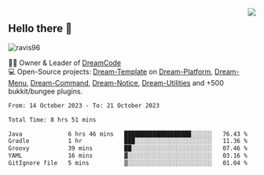 <img align='right' src="https://github-readme-stats.vercel.app/api?username=Ravis96&show_icons=true">

## Hello there 👋
<p align="left"> <img src="https://komarev.com/ghpvc/?username=ravis96&label=Profile%20views&color=0e75b6&style=flat" alt="ravis96" /> </p>

👨‍💻 Owner & Leader of [DreamCode](https://github.com/DreamPoland) <br>
💻 Open-Source projects: [Dream-Template](https://github.com/DreamPoland/dream-template) on [Dream-Platform](https://github.com/DreamPoland/dream-platform), [Dream-Menu](https://github.com/DreamPoland/dream-menu), [Dream-Command](https://github.com/DreamPoland/dream-command), [Dream-Notice](https://github.com/DreamPoland/dream-notice), [Dream-Utilities](https://github.com/DreamPoland/dream-utilities) and +500 bukkit/bungee plugins.

<!--START_SECTION:waka-->

```txt
From: 14 October 2023 - To: 21 October 2023

Total Time: 8 hrs 51 mins

Java             6 hrs 46 mins   ███████████████████░░░░░░   76.43 %
Gradle           1 hr            ███░░░░░░░░░░░░░░░░░░░░░░   11.36 %
Groovy           39 mins         ██░░░░░░░░░░░░░░░░░░░░░░░   07.46 %
YAML             16 mins         ▓░░░░░░░░░░░░░░░░░░░░░░░░   03.16 %
GitIgnore file   5 mins          ▒░░░░░░░░░░░░░░░░░░░░░░░░   01.04 %
```

<!--END_SECTION:waka-->
